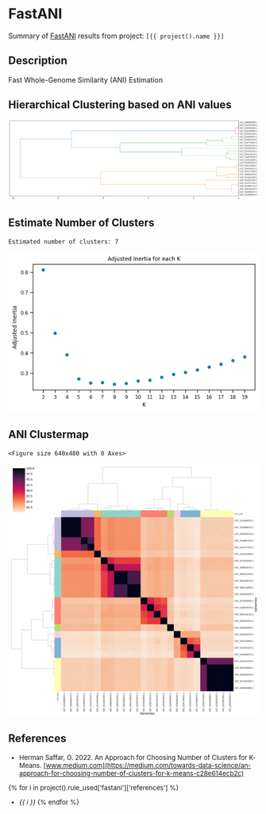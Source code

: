 # FastANI
Summary of [FastANI](https://github.com/ParBLiSS/FastANI) results from project: `[{{ project().name }}]`

## Description
Fast Whole-Genome Similarity (ANI) Estimation

## Hierarchical Clustering based on ANI values


    
![png](fastani_files/fastani_5_0.png)
    


## Estimate Number of Clusters

    Estimated number of clusters: 7



    
![png](fastani_files/fastani_7_1.png)
    


## ANI Clustermap


    <Figure size 640x480 with 0 Axes>



    
![png](fastani_files/fastani_9_1.png)
    


## References
<font size="2">

- Herman Saffar, O. 2022. An Approach for Choosing Number of Clusters for K-Means. [www.medium.com](https://medium.com/towards-data-science/an-approach-for-choosing-number-of-clusters-for-k-means-c28e614ecb2c)

{% for i in project().rule_used['fastani']['references'] %}
- *{{ i }}*
{% endfor %}
</font>
